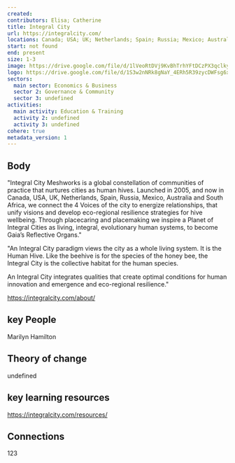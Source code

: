 ```yaml
---
created:
contributors: Elisa; Catherine
title: Integral City
url: https://integralcity.com/
locations: Canada; USA; UK; Netherlands; Spain; Russia; Mexico; Australia; South Africa
start: not found
end: present
size: 1-3
image: https://drive.google.com/file/d/1lVeoRtDVj9KvBhTrhYFtDCzPX3qclkyV/view?usp=drive_link
logo: https://drive.google.com/file/d/1S3w2nNRk8gNaY_4ERh5R39zycDWFsg6x/view?usp=drive_link
sectors:
  main sector: Economics & Business
  sector 2: Governance & Community
  sector 3: undefined
activities: 
  main activity: Education & Training
  activity 2: undefined
  activity 3: undefined
cohere: true
metadata_version: 1
---
```



## Body

"Integral City Meshworks is a global constellation of communities of practice that nurtures cities as human hives. Launched in 2005, and now in Canada, USA, UK, Netherlands, Spain, Russia, Mexico, Australia and South Africa, we connect the 4 Voices of the city to energize relationships, that unify visions and develop eco-regional resilience strategies for hive wellbeing. Through placecaring and placemaking we inspire a Planet of Integral Cities as living, integral, evolutionary human systems, to become Gaia’s Reflective Organs."

"An Integral City paradigm views the city as a whole living system. It is the Human Hive. Like the beehive is for the species of the honey bee, the Integral City is the collective habitat for the human species.

An Integral City integrates qualities that create optimal conditions for human innovation and emergence and eco-regional resilience."

https://integralcity.com/about/

## key People

Marilyn Hamilton

## Theory of change

undefined

## key learning resources

https://integralcity.com/resources/

## Connections

123

